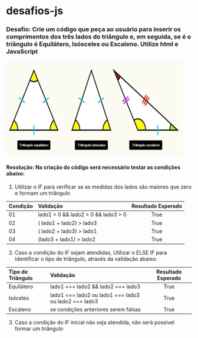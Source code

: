 # desafios-js


### Desafio: Crie um código que peça ao usuário para inserir os comprimentos dos três lados do triângulo e, em seguida, se é o triângulo é Equilátero, Isósceles ou Escaleno. Utilize html e JavaScript
![](/assets/triangulos_img.png)

#### Resolução: Na criação do código será necessário testar as condições abaixo:


1. Utilizar o IF para verificar se as medidas dos lados são maiores que zero e formam um triângulo

Condição   | Validação | Resultado Esperado 
:--------- | :------ | :------:
01 | lado1 > 0 && lado2 > 0 && lado3 > 0 | True
02 |( lado1 + lado2) > lado3 | True
03 |( lado2 + lado3) > lado1 | True
04 | (lado3 + lado1) > lado2 | True

2. Caso a condição do IF sejam atendidas, Utilizar o ELSE IF para identificar o tipo de triângulo, através da validação abaixo:

Tipo de Triângulo   | Validação | Resultado Esperado 
:--------- | :------ | :------:
Equilátero | lado1 === lado2 && lado2 === lado3 | True
Isóceles | lado1 === lado2 ou lado1 === lado3 ou lado2 === lado3 | True
Escaleno | se condições anteriores serem falsas | True

3. Caso a condição do IF inicial não seja atendida, não será possível formar um triângulo


